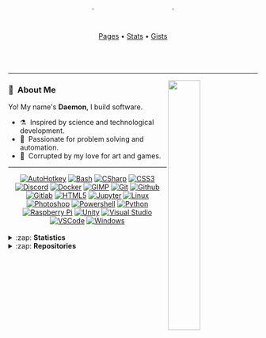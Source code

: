 <!--
+ Github Profile Readme *

A Flashy introduction for your github profile,
add details and links the explain what kind of work you do!

For testing modifications, got to the 'develop' branch:
https://github.com/daephx/daephx/tree/develop

and run this script in the browser console:
-->

<!-- General Links -->

<div align="center">
  <a href="#"><img align="center" width="3%" src="https://media.githubusercontent.com/media/daephx/daephx/main/assets/gem.gif"/></a>
  <a href="https://daephx.github.io" target="_blank" rel="noopener noreferrer">Pages</a>
  • <a href="#user-content-readme-stats">Stats</a>
  • <a href="https://gist.github.com/daephx">Gists</a>
  <a href="#"><img align="center" width="3%" src="https://media.githubusercontent.com/media/daephx/daephx/main/assets/gem.gif"/></a>
</div>

<hr/>

<img align=right width="36%" src="assets\delete.gif"/>
<div>

### :space_invader: &nbsp;About Me

Yo! My name's **Daemon**, I build software.

- :alembic: &nbsp;Inspired by science and technological development.
- :heartbeat: &nbsp;Passionate for problem solving and automation.
- :anger: &nbsp;Corrupted by my love for art and games.

<hr/>
</div>

<!-- Technology -->

<div id="tech-badges" align=center>
  <!-- List of all badge slugs:
  # https://github.com/simple-icons/simple-icons/blob/develop/slugs.md
  #
  # Commented badges are both references,
  # And potential tech I wish to learn more about!
  -->
  <!-- <a href="#"><img alt=".NET" src="https://img.shields.io/badge/.NET-black?style=flat-square&logo=dotnet"/></a> -->
  <!-- <a href="#"><img alt="Amazon AWS" src="https://img.shields.io/badge/AWS-black?style=flat-square&logo=amazonaws"/></a> -->
  <!-- <a href="#"><img alt="Android" src="https://img.shields.io/badge/Android-black?style=flat-square&logo=android"/></a> -->
  <!-- <a href="#"><img alt="Ansible" src="https://img.shields.io/badge/Ansible-black?style=flat-square&logo=ansible"/></a> -->
  <!-- <a href="#"><img alt="Arduino" src="https://img.shields.io/badge/Arduino-black?style=flat-square&logo=arduino"/></a> -->
  <!-- <a href="#"><img alt="C/C++" src="https://img.shields.io/badge/C%2FC++-black?style=flat-square&logo=cplusplus"/></a> -->
  <!-- <a href="#"><img alt="Java" src="https://img.shields.io/badge/Java-black?style=flat-square&logo=java&logoColor=F0931F"/></a> -->
  <!-- <a href="#"><img alt="Javascript" src="https://img.shields.io/badge/Javascript-black?style=flat-square&logo=javascript"/></a> -->
  <!-- <a href="#"><img alt="Microsoft Azure" src="https://img.shields.io/badge/Azure-black?style=flat-square&logo=microsoftazure"/></a> -->
  <!-- <a href="#"><img alt="Nextcloud" src="https://img.shields.io/badge/Nextcloud-black?style=flat-square&logo=nextcloud"/></a> -->
  <!-- <a href="#"><img alt="React" src="https://img.shields.io/badge/React-black?style=flat-square&logo=react"/></a> -->
  <!-- <a href="#"><img alt="Ruby" src="https://img.shields.io/badge/Ruby-black?style=flat-square&logo=ruby&logoColor=CE1E06"/></a> -->
  <!-- <a href="#"><img alt="Rust" src="https://img.shields.io/badge/Rust-black?style=flat-square&logo=rust&logoColor=534136"/></a> -->
  <!-- <a href="#"><img alt="Typescript" src="https://img.shields.io/badge/-Typescript-000?style=flat&logo=typescript&link=https://www.typescriptlang.org/"/></a> -->
  <!-- <a href="#"><img alt="Unreal Engine" src="https://img.shields.io/badge/Unreal-black?style=flat-square&logo=unrealengine"/></a> -->
  <!-- <a href="#"><img alt="YouTube" src="https://img.shields.io/badge/YouTube-black?style=flat-square&logo=youtube&logoColor=BD332D"/></a> -->
  <a href="#"><img alt="AutoHotkey" src="https://img.shields.io/badge/AutoHotkey-black?style=flat-square&logo=AutoHotkey&logoColor=477731"/></a>
  <a href="#"><img alt="Bash" src="https://img.shields.io/badge/Bash-000?style=flat&logo=GNU-Bash&link=https://www.gnu.org/software/bash/"/></a>
  <a href="#"><img alt="CSharp" src="https://img.shields.io/badge/C%23-black?style=flat-square&logo=csharp&logoColor=7D2E80"/></a>
  <a href="#"><img alt="CSS3" src="https://img.shields.io/badge/CSS-black?style=flat-square&logo=css3&logoColor=2862E9"/></a>
  <a href="#"><img alt="Discord" src="https://img.shields.io/badge/Discord-black?style=flat-square&logo=discord"/></a>
  <a href="#"><img alt="Docker" src="https://img.shields.io/badge/Docker-black?style=flat-square&logo=docker"/></a>
  <a href="#"><img alt="GIMP" src="https://img.shields.io/badge/GIMP-black?style=flat-square&logo=gimp&logoColor=90825B"/></a>
  <a href="#"><img alt="Git" src="https://img.shields.io/badge/Git-black?style=flat-square&logo=git"/></a>
  <a href="#"><img alt="Github" src="https://img.shields.io/badge/GitHub-black?style=flat-square&logo=github"/></a>
  <a href="#"><img alt="Gitlab" src="https://img.shields.io/badge/GitLab-black?style=flat-square&logo=gitlab"/></a>
  <a href="#"><img alt="HTML5" src="https://img.shields.io/badge/HTML-black?style=flat-square&logo=html5"/></a>
  <a href="#"><img alt="Jupyter" src="https://img.shields.io/badge/Jupyter-black?style=flat-square&logo=jupyter"/></a>
  <a href="#"><img alt="Linux" src="https://img.shields.io/badge/Linux-black?style=flat-square&logo=linux"/></a>
  <a href="#"><img alt="Photoshop" src="https://img.shields.io/badge/-Photoshop-black?style=flat-square&logo=adobephotoshop"/></a>
  <a href="#"><img alt="Powershell" src="https://img.shields.io/badge/-Powershell-000?style=flat&logo=Powershell&link=https://www.microsoft.com/powershell/"/></a>
  <a href="#"><img alt="Python" src="https://img.shields.io/badge/Python-000?style=flat&logo=python&link=https://www.python.org/"/></a>
  <a href="#"><img alt="Raspberry Pi" src="https://img.shields.io/badge/-Raspberry%20Pi-black?style=flat-square&logo=Raspberry-Pi&logoColor=B61040"/></a>
  <a href="#"><img alt="Unity" src="https://img.shields.io/badge/Unity-black?style=flat-square&logo=unity"/></a>
  <a href="#"><img alt="Visual Studio" src="https://img.shields.io/badge/Visual%20Studio-black?style=flat-square&logo=visualstudio&logoColor=814AC1"/></a>
  <a href="#"><img alt="VSCode" src="https://img.shields.io/badge/VS%20Code-black?style=flat-square&logo=visual-studio-code&logoColor=0277C4"/></a>
  <a href="#"><img alt="Windows" src="https://img.shields.io/badge/Windows-black?style=flat-square&logo=windows&logoColor=0073D4"/></a>
  <br/>
</div>
<br>

<!-- Github Statistics -->

<div id="stats-wrapper">
<details id="readme-stats">
  <summary>:zap:&nbsp;<b>Statistics</b></summary>

  <!-- Metadata Cards -->

  <div align=center>
  <a href="#"><img height="200px%" src="https://github-readme-streak-stats.herokuapp.com/?user=daephx&theme=tokyonight&hide_border=true&background=00000000&ring=5CC7E2&dates=5CC7E2"/></a>
  <a href="#"><img height="200px" src="https://github-profile-trophy.vercel.app/?username=daephx&row=2&column=3&margin-w=15&theme=discord&no-bg=true&no-frame=true"/></a>
  </div>

  <div align=center>
  <a href="#"><img height="137px" src="https://github-readme-stats.daephx.vercel.app/api/?username=daephx&hide_title=true&show_icons=true&hide_border=true&line_height=21&bg_color=00000000&text_color=59c7e5&count_private=true&include_all_commits=true"/></a>
  <a href="#"><img height="137px" src="https://github-readme-stats.daephx.vercel.app/api/top-langs/?username=daephx&exclude_repo=github-readme-stats,daephx.github.io,etckeeper-RPi,notebooks,gists,wiki&hide=html&hide_title=true&layout=compact&langs_count=6&hide_border=true&bg_color=00000000&text_color=59c7e5"/></a>
  <br>
  </div>

  <a href="#"><img src="https://activity-graph.herokuapp.com/graph?username=daephx&theme=react-dark&bg_color=00000000&hide_border=true&area=true&custom_title=%20"/></a>

</details>
</div>

<!-- Github Repositories -->

<div id="container-stats">
<details id="readme_stats">
  <summary>:zap:&nbsp;<b>Repositories</b></summary>

  <!-- Repository Cards -->

  <p align="center">:construction:&nbsp;<b>This section is under construction</b>&nbsp;:construction:</p>

<hr/>
<h3 align=center>
See the rest of my
<a href="https://github.com/daephx?tab=repositories">Repositories</a>!
</h3>

</details>
</div>
